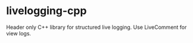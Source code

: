 # livelogging-cpp
Header only C++ library for structured live logging. Use LiveComment for view logs.
